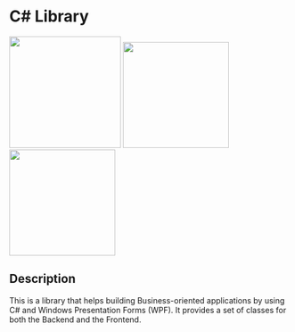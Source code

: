 # C# Library
<p float="left">
  <img src="https://salvatoreamaddio.co.uk/img/csharp.png" width="200" height="200"/>
  <img src="https://salvatoreamaddio.co.uk/img/sql.png" width="190" height="190" />
  <img src="https://salvatoreamaddio.co.uk/img/wpf.png" width="190" height="190" />
</p>

## Description

This is a library that helps building Business-oriented applications by using 
C# and Windows Presentation Forms (WPF). It provides a set of classes for both the Backend and the Frontend. 